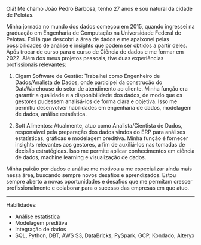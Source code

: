 Olá! Me chamo João Pedro Barbosa, tenho 27 anos e sou natural da cidade de Pelotas.

Minha jornada no mundo dos dados começou em 2015, quando ingressei na graduação em Engenharia de Computação na Universidade Federal de Pelotas. Foi lá que descobri a área de dados e me apaixonei pelas possibilidades de análise e insights que podem ser obtidos a partir deles. Após trocar de curso para o curso de Ciência de dados e me formar em 2022. Além dos meus projetos pessoais, tive duas experiências profissionais relevantes:

1. Cigam Software de Gestão: Trabalhei como Engenheiro de Dados/Analista de Dados, onde participei da construção do DataWarehouse do setor de atendimento ao cliente. Minha função era garantir a qualidade e a disponibilidade dos dados, de modo que os gestores pudessem analisá-los de forma clara e objetiva. Isso me permitiu desenvolver habilidades em engenharia de dados, modelagem de dados, análise estatística.

2. Sott Alimentos: Atualmente, atuo como Analista/Cientista de Dados, responsável pela preparação dos dados vindos do ERP para análises estatísticas, gráficas e modelagem preditiva. Minha função é fornecer insights relevantes aos gestores, a fim de auxiliá-los nas tomadas de decisão estratégicas. Isso me permite aplicar conhecimentos em ciência de dados, machine learning e visualização de dados.

Minha paixão por dados e análise me motivou a me especializar ainda mais nessa área, buscando sempre novos desafios e aprendizados. Estou sempre aberto a novas oportunidades e desafios que me permitam crescer profissionalmente e colaborar para o sucesso das empresas em que atuo.

---

Habilidades:
- Análise estatística
- Modelagem preditiva
- Integração de dados
- SQL, Python, DBT, AWS S3, DataBricks, PySpark, GCP, Kondado, Alteryx
